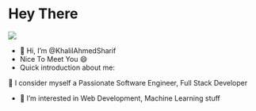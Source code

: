 #  Hey There

<img src="https://media.giphy.com/media/M9gbBd9nbDrOTu1Mqx/giphy.gif"/>

- 👋 Hi, I’m @KhalilAhmedSharif
- Nice To Meet You 😄
- Quick introduction about me:

🌱 I consider myself a Passionate Software Engineer, Full Stack Developer
- 👀 I’m interested in Web Development, Machine Learning stuff

<!---
KhalilAhmedSharif/KhalilAhmedSharif is a ✨ special ✨ repository because its `README.md` (this file) appears on your GitHub profile.
You can click the Preview link to take a look at your changes.
--->
